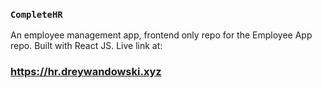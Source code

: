 ### `CompleteHR`

An employee management app, frontend only repo for the Employee App repo. Built with React JS.  Live link at: 
### https://hr.dreywandowski.xyz

